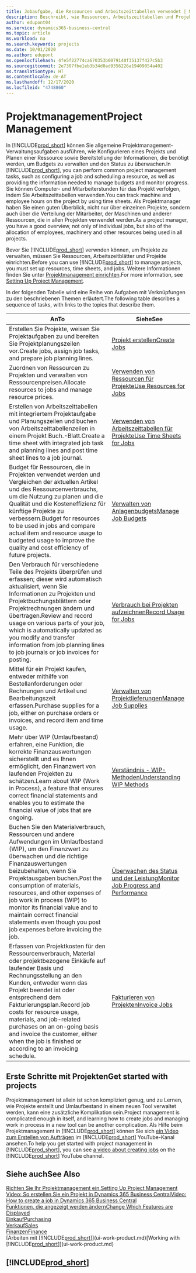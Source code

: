 ```yaml
---
title: Jobaufgabe, die Ressourcen und Arbeitszeittabellen verwendet | Microsoft Docs
description: Beschreibt, wie Ressourcen, Arbeitszeittabellen und Projekte genutzt werden, um Projekte zu verwalten.
author: edupont04
ms.service: dynamics365-business-central
ms.topic: article
ms.workload: na
ms.search.keywords: projects
ms.date: 10/01/2020
ms.author: edupont
ms.openlocfilehash: 4fe5f22774ca670353b0079140f35137f427c5b3
ms.sourcegitcommit: 2e7307fbe1eb3b34d0ad9356226a19409054a402
ms.translationtype: HT
ms.contentlocale: de-AT
ms.lasthandoff: 12/17/2020
ms.locfileid: "4748860"
---
```

# <a name="project-management"></a><span data-ttu-id="56dec-103">Projektmanagement</span><span class="sxs-lookup"><span data-stu-id="56dec-103">Project Management</span></span>
<span data-ttu-id="56dec-104">In [!INCLUDE[prod_short](includes/prod_short.md)] können Sie allgemeine Projektmanagement-Verwaltungsaufgaben ausführen, wie Konfigurieren eines Projekts und Planen einer Ressource sowie Bereitstellung der Informationen, die benötigt werden, um Budgets zu verwalten und den Status zu überwachen.</span><span class="sxs-lookup"><span data-stu-id="56dec-104">In [!INCLUDE[prod_short](includes/prod_short.md)], you can perform common project management tasks, such as configuring a job and scheduling a resource, as well as providing the information needed to manage budgets and monitor progress.</span></span> <span data-ttu-id="56dec-105">Sie können Computer- und Mitarbeiterstunden für das Projekt verfolgen, indem Sie Arbeitszeittabellen verwenden.</span><span class="sxs-lookup"><span data-stu-id="56dec-105">You can track machine and employee hours on the project by using time sheets.</span></span> <span data-ttu-id="56dec-106">Als Projektmanager haben Sie einen guten Überblick, nicht nur über einzelnen Projekte, sondern auch über die Verteilung der Mitarbeiter, der Maschinen und anderer Ressourcen, die in allen Projekten verwendet werden.</span><span class="sxs-lookup"><span data-stu-id="56dec-106">As a project manager, you have a good overview, not only of individual jobs, but also of the allocation of employees, machinery and other resources being used in all projects.</span></span>

<span data-ttu-id="56dec-107">Bevor Sie [!INCLUDE[prod_short](includes/prod_short.md)] verwnden können, um Projekte zu verwalten, müssen Sie Ressourcen, Arbeitszeitblätter und Projekte einrichten.</span><span class="sxs-lookup"><span data-stu-id="56dec-107">Before you can use [!INCLUDE[prod_short](includes/prod_short.md)] to manage projects, you must set up resources, time sheets, and jobs.</span></span> <span data-ttu-id="56dec-108">Weitere Informationen finden Sie unter [Projektmanagement einrichten](projects-setup-projects.md).</span><span class="sxs-lookup"><span data-stu-id="56dec-108">For more information, see [Setting Up Project Management](projects-setup-projects.md).</span></span>  

<span data-ttu-id="56dec-109">In der folgenden Tabelle wird eine Reihe von Aufgaben mit Verknüpfungen zu den beschriebenen Themen erläutert.</span><span class="sxs-lookup"><span data-stu-id="56dec-109">The following table describes a sequence of tasks, with links to the topics that describe them.</span></span>

| <span data-ttu-id="56dec-110">An</span><span class="sxs-lookup"><span data-stu-id="56dec-110">To</span></span> | <span data-ttu-id="56dec-111">Siehe</span><span class="sxs-lookup"><span data-stu-id="56dec-111">See</span></span> |
| --- | --- |
| <span data-ttu-id="56dec-112">Erstellen Sie Projekte, weisen Sie Projektaufgaben zu und bereiten Sie Projektplanungszeilen vor.</span><span class="sxs-lookup"><span data-stu-id="56dec-112">Create jobs, assign job tasks, and prepare job planning lines.</span></span> |[<span data-ttu-id="56dec-113">Projekt erstellen</span><span class="sxs-lookup"><span data-stu-id="56dec-113">Create Jobs</span></span>](projects-how-create-jobs.md) |
| <span data-ttu-id="56dec-114">Zuordnen von Ressourcen zu Projekten und verwalten von Ressourcenpreisen.</span><span class="sxs-lookup"><span data-stu-id="56dec-114">Allocate resources to jobs and manage resource prices.</span></span> |[<span data-ttu-id="56dec-115">Verwenden von Ressourcen für Projekte</span><span class="sxs-lookup"><span data-stu-id="56dec-115">Use Resources for Jobs</span></span>](projects-how-use-resources.md) |
| <span data-ttu-id="56dec-116">Erstellen von Arbeitszeittabellen mit integriertem Projektaufgabe und Planungszeilen und buchen von Arbeitszeittabellenzeilen in einem Projekt Buch.-Blatt.</span><span class="sxs-lookup"><span data-stu-id="56dec-116">Create a time sheet with integrated job task and planning lines and post time sheet lines to a job journal.</span></span> |[<span data-ttu-id="56dec-117">Verwenden von Arbeitszeittabellen für Projekte</span><span class="sxs-lookup"><span data-stu-id="56dec-117">Use Time Sheets for Jobs</span></span>](projects-how-use-time-sheets.md) |
| <span data-ttu-id="56dec-118">Budget für Ressourcen, die in Projekten verwendet werden und Vergleichen der aktuellen Artikel und des Ressourcenverbrauchs, um die Nutzung zu planen und die Qualität und die Kosteneffizienz für künftige Projekte zu verbessern.</span><span class="sxs-lookup"><span data-stu-id="56dec-118">Budget for resources to be used in jobs and compare actual item and resource usage to budgeted usage to improve the quality and cost efficiency of future projects.</span></span> |[<span data-ttu-id="56dec-119">Verwalten von Anlagenbudgets</span><span class="sxs-lookup"><span data-stu-id="56dec-119">Manage Job Budgets</span></span>](projects-how-manage-budgets.md) |
| <span data-ttu-id="56dec-120">Den Verbrauch für verschiedene Teile des Projekts überprüfen und erfassen; dieser wird automatisch aktualisiert, wenn Sie Informationen zu Projekten und Projektbuchungsblättern oder Projektrechnungen ändern und übertragen.</span><span class="sxs-lookup"><span data-stu-id="56dec-120">Review and record usage on various parts of your job, which is automatically updated as you modify and transfer information from job planning lines to job journals or job invoices for posting.</span></span> |[<span data-ttu-id="56dec-121">Verbrauch bei Projekten aufzeichnen</span><span class="sxs-lookup"><span data-stu-id="56dec-121">Record Usage for Jobs</span></span>](projects-how-record-job-usage.md) |
| <span data-ttu-id="56dec-122">Mittel für ein Projekt kaufen, entweder mithilfe von Bestellanforderungen oder Rechnungen und Artikel und Bearbeitungszeit erfassen.</span><span class="sxs-lookup"><span data-stu-id="56dec-122">Purchase supplies for a job, either on purchase orders or invoices, and record item and time usage.</span></span> |[<span data-ttu-id="56dec-123">Verwalten von Projektlieferungen</span><span class="sxs-lookup"><span data-stu-id="56dec-123">Manage Job Supplies</span></span>](projects-how-manage-project-supplies.md) |
| <span data-ttu-id="56dec-124">Mehr über WIP (Umlaufbestand) erfahren, eine Funktion, die korrekte Finanzauswertungen sicherstellt und es Ihnen ermöglicht, den Finanzwert von laufenden Projekten zu schätzen.</span><span class="sxs-lookup"><span data-stu-id="56dec-124">Learn about WIP (Work in Process), a feature that ensures correct financial statements and enables you to estimate the financial value of jobs that are ongoing.</span></span> |[<span data-ttu-id="56dec-125">Verständnis - WIP-Methoden</span><span class="sxs-lookup"><span data-stu-id="56dec-125">Understanding WIP Methods</span></span>](projects-understanding-wip.md) |
| <span data-ttu-id="56dec-126">Buchen Sie den Materialverbrauch, Ressourcen und andere Aufwendungen im Umlaufbestand (WIP), um den Finanzwert zu überwachen und die richtige Finanzauswertungen beizubehalten, wenn Sie Projektausgaben buchen.</span><span class="sxs-lookup"><span data-stu-id="56dec-126">Post the consumption of materials, resources, and other expenses of job work in process (WIP) to monitor its financial value and to maintain correct financial statements even though you post job expenses before invoicing the job.</span></span> |[<span data-ttu-id="56dec-127">Überwachen des Status und der Leistung</span><span class="sxs-lookup"><span data-stu-id="56dec-127">Monitor Job Progress and Performance</span></span>](projects-how-monitor-progress-performance.md) |
| <span data-ttu-id="56dec-128">Erfassen von Projektkosten für den Ressourcenverbrauch, Material oder projektbezogene Einkäufe auf laufender Basis und Rechnungsstellung an den Kunden, entweder wenn das Projekt beendet ist oder entsprechend dem Fakturierungsplan.</span><span class="sxs-lookup"><span data-stu-id="56dec-128">Record job costs for resource usage, materials, and job-related purchases on an on-going basis and invoice the customer, either when the job is finished or according to an invoicing schedule.</span></span> |[<span data-ttu-id="56dec-129">Fakturieren von Projekten</span><span class="sxs-lookup"><span data-stu-id="56dec-129">Invoice Jobs</span></span>](projects-how-invoice-jobs.md) |

## <a name="get-started-with-projects"></a><span data-ttu-id="56dec-130">Erste Schritte mit Projekten</span><span class="sxs-lookup"><span data-stu-id="56dec-130">Get started with projects</span></span>

<span data-ttu-id="56dec-131">Projektmanagement ist allein ist schon kompliziert genug, und zu Lernen, wie Projekte erstellt und Umlaufbestand in einem neuen Tool verwaltet werden, kann eine zusätzliche Komplikation sein.</span><span class="sxs-lookup"><span data-stu-id="56dec-131">Project management is complicated enough in itself, and learning how to create jobs and managing work in process in a new tool can be another complication.</span></span> <span data-ttu-id="56dec-132">Als Hilfe beim Projektmanagement in [!INCLUDE[prod_short](includes/prod_short.md)] können Sie sich [ein Video zum Erstellen von Aufträgen](https://www.youtube.com/watch?v=VqaPWr7BWmw) im [!INCLUDE[prod_short](includes/prod_short.md)] YouTube-Kanal ansehen.</span><span class="sxs-lookup"><span data-stu-id="56dec-132">To help you get started with project management in [!INCLUDE[prod_short](includes/prod_short.md)], you can see [a video about creating jobs](https://www.youtube.com/watch?v=VqaPWr7BWmw) on the [!INCLUDE[prod_short](includes/prod_short.md)] YouTube channel.</span></span>  

## <a name="see-also"></a><span data-ttu-id="56dec-133">Siehe auch</span><span class="sxs-lookup"><span data-stu-id="56dec-133">See Also</span></span>

[<span data-ttu-id="56dec-134">Richten Sie Ihr Projektmanagement ein.</span><span class="sxs-lookup"><span data-stu-id="56dec-134">Setting Up Project Management</span></span>](projects-setup-projects.md)  
[<span data-ttu-id="56dec-135">Video: So erstellen Sie ein Projekt in Dynamics 365 Business Central</span><span class="sxs-lookup"><span data-stu-id="56dec-135">Video: How to create a job in Dynamics 365 Business Central</span></span>](https://www.youtube.com/watch?v=VqaPWr7BWmw)  
[<span data-ttu-id="56dec-136">Funktionen, die angezeigt werden ändern</span><span class="sxs-lookup"><span data-stu-id="56dec-136">Change Which Features are Displayed</span></span>](ui-experiences.md)  
[<span data-ttu-id="56dec-137">Einkauf</span><span class="sxs-lookup"><span data-stu-id="56dec-137">Purchasing</span></span>](purchasing-manage-purchasing.md)  
[<span data-ttu-id="56dec-138">Verkauf</span><span class="sxs-lookup"><span data-stu-id="56dec-138">Sales</span></span>](sales-manage-sales.md)  
[<span data-ttu-id="56dec-139">Finanzen</span><span class="sxs-lookup"><span data-stu-id="56dec-139">Finance</span></span>](finance.md)  
<span data-ttu-id="56dec-140">[Arbeiten mit [!INCLUDE[prod_short](includes/prod_short.md)]](ui-work-product.md)</span><span class="sxs-lookup"><span data-stu-id="56dec-140">[Working with [!INCLUDE[prod_short](includes/prod_short.md)]](ui-work-product.md)</span></span>  

## [!INCLUDE[prod_short](includes/free_trial_md.md)]  
